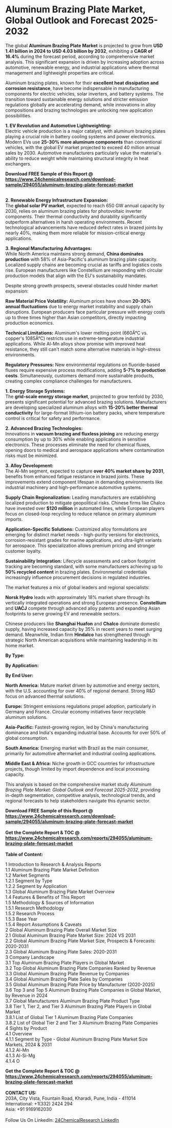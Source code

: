 <h1>Aluminum Brazing Plate Market, Global Outlook and Forecast 2025-2032</h1><p>The global <strong>Aluminum Brazing Plate Market</strong> is projected to grow from <strong>USD 1.41 billion in 2024 to USD 4.03 billion by 2032</strong>, exhibiting a <strong>CAGR of 16.4%</strong> during the forecast period, according to comprehensive market analysis. This significant expansion is driven by increasing adoption across automotive, renewable energy, and industrial applications where thermal management and lightweight properties are critical.</p><p>Aluminum brazing plates, known for their <strong>excellent heat dissipation and corrosion resistance</strong>, have become indispensable in manufacturing components for electric vehicles, solar inverters, and battery systems. The transition toward sustainable energy solutions and stricter emission regulations globally are accelerating demand, while innovations in alloy compositions and brazing technologies are unlocking new application possibilities.</p><p><strong>1. EV Revolution and Automotive Lightweighting:</strong><br>
Electric vehicle production is a major catalyst, with aluminum brazing plates playing a crucial role in battery cooling systems and power electronics. Modern EVs use <strong>25-30% more aluminum components</strong> than conventional vehicles, with the global EV market projected to exceed 40 million annual sales by 2030. Automotive manufacturers particularly value the material's ability to reduce weight while maintaining structural integrity in heat exchangers.</p><div><b>Download FREE Sample of this Report @ 
            <a href="https://www.24chemicalresearch.com/download-sample/294055/aluminum-brazing-plate-forecast-market">
            https://www.24chemicalresearch.com/download-sample/294055/aluminum-brazing-plate-forecast-market</a></b></div><br><p><strong>2. Renewable Energy Infrastructure Expansion:</strong><br>
The <strong>global solar PV market</strong>, expected to reach 650 GW annual capacity by 2030, relies on aluminum brazing plates for photovoltaic inverter components. Their thermal conductivity and durability significantly outperform alternatives in harsh operating environments. Recent technological advancements have reduced defect rates in brazed joints by nearly 40%, making them more reliable for mission-critical energy applications.</p><p><strong>3. Regional Manufacturing Advantages:</strong><br>
While North America maintains strong demand, <strong>China dominates production</strong> with 58% of Asia-Pacific's aluminum brazing plate capacity. Localized supply chains are becoming crucial as tariffs and logistics costs rise. European manufacturers like Constellium are responding with circular production models that align with the EU's sustainability mandates.</p><p>Despite strong growth prospects, several obstacles could hinder market expansion:</p><p><strong>Raw Material Price Volatility:</strong> Aluminum prices have shown <strong>20-30% annual fluctuations</strong> due to energy market instability and supply chain disruptions. European producers face particular pressure with energy costs up to three times higher than Asian competitors, directly impacting production economics.</p><p><strong>Technical Limitations:</strong> Aluminum's lower melting point (660Â°C vs. copper's 1085Â°C) restricts use in extreme-temperature industrial applications. While Al-Mn alloys show promise with improved heat resistance, they still can't match some alternative materials in high-stress environments.</p><p><strong>Regulatory Pressures:</strong> New environmental regulations on fluoride-based fluxes require expensive process modifications, adding <strong>5-7% to production costs</strong>. Simultaneously, customers demand more sustainable products, creating complex compliance challenges for manufacturers.</p><p><strong>1. Energy Storage Systems:</strong><br>
The <strong>grid-scale energy storage market</strong>, projected to grow tenfold by 2030, presents significant potential for advanced brazing solutions. Manufacturers are developing specialized aluminum alloys with <strong>15-20% better thermal conductivity</strong> for large-format lithium-ion battery packs, where temperature control is critical for safety and performance.</p><p><strong>2. Advanced Brazing Technologies:</strong><br>
Innovations in <strong>vacuum brazing and fluxless joining</strong> are reducing energy consumption by up to 30% while enabling applications in sensitive electronics. These processes eliminate the need for chemical fluxes, opening doors to medical and aerospace applications where contamination risks must be minimized.</p><p><strong>3. Alloy Development:</strong><br>
The Al-Mn segment, expected to capture <strong>over 40% market share by 2031</strong>, benefits from enhanced fatigue resistance in brazed joints. These improvements extend component lifespan in demanding environments like industrial machinery and high-performance automotive systems.</p><p><strong>Supply Chain Regionalization:</strong> Leading manufacturers are establishing localized production to mitigate geopolitical risks. Chinese firms like Chalco have invested over <strong>$120 million</strong> in automated lines, while European players focus on closed-loop recycling to reduce reliance on primary aluminum imports.</p><p><strong>Application-Specific Solutions:</strong> Customized alloy formulations are emerging for distinct market needs - high-purity versions for electronics, corrosion-resistant grades for marine applications, and ultra-light variants for aerospace. This specialization allows premium pricing and stronger customer loyalty.</p><p><strong>Sustainability Integration:</strong> Lifecycle assessments and carbon footprint tracking are becoming standard, with some manufacturers achieving up to <strong>50% recycled content</strong> in brazing plates. Environmental credentials increasingly influence procurement decisions in regulated industries.</p><p>The market features a mix of global leaders and regional specialists:</p><p><strong>Norsk Hydro</strong> leads with approximately 18% market share through its vertically integrated operations and strong European presence. <strong>Constellium</strong> and <strong>UACJ</strong> compete through advanced alloy patents and expanding Asian footprints to serve growing EV and renewable sectors.</p><p>Chinese producers like <strong>Shanghai Huafon</strong> and <strong>Chalco</strong> dominate domestic supply, having increased capacity by 35% in recent years to meet surging demand. Meanwhile, Indian firm <strong>Hindalco</strong> has strengthened through strategic North American acquisitions while maintaining leadership in its home market.</p><p><strong>By Type:</strong></p><p><strong>By Application:</strong></p><p><strong>By End User:</strong></p><p><strong>North America:</strong> Mature market driven by automotive and energy sectors, with the U.S. accounting for over 40% of regional demand. Strong R&amp;D focus on advanced thermal solutions.</p><p><strong>Europe:</strong> Stringent emissions regulations propel adoption, particularly in Germany and France. Circular economy initiatives favor recyclable aluminum solutions.</p><p><strong>Asia-Pacific:</strong> Fastest-growing region, led by China's manufacturing dominance and India's expanding industrial base. Accounts for over 50% of global consumption.</p><p><strong>South America:</strong> Emerging market with Brazil as the main consumer, primarily for automotive aftermarket and industrial cooling applications.</p><p><strong>Middle East &amp; Africa:</strong> Niche growth in GCC countries for infrastructure projects, though limited by import dependence and local processing capacity.</p><p>This analysis is based on the comprehensive market study <em>Aluminum Brazing Plate Market: Global Outlook and Forecast 2025-2032</em>, providing in-depth segmentation, competitive analysis, technological trends, and regional forecasts to help stakeholders navigate this dynamic sector.</p><div><b>Download FREE Sample of this Report @ 
            <a href="https://www.24chemicalresearch.com/download-sample/294055/aluminum-brazing-plate-forecast-market">
            https://www.24chemicalresearch.com/download-sample/294055/aluminum-brazing-plate-forecast-market</a></b></div><br><div><b>Get the Complete Report & TOC @ 
            <a href="https://www.24chemicalresearch.com/reports/294055/aluminum-brazing-plate-forecast-market">
            https://www.24chemicalresearch.com/reports/294055/aluminum-brazing-plate-forecast-market</a></b></div><br>
            <b>Table of Content:</b><p>1 Introduction to Research & Analysis Reports<br />
 1.1 Aluminum Brazing Plate Market Definition<br />
 1.2 Market Segments<br />
 1.2.1 Segment by Type<br />
 1.2.2 Segment by Application<br />
 1.3 Global Aluminum Brazing Plate Market Overview<br />
 1.4 Features & Benefits of This Report<br />
 1.5 Methodology & Sources of Information<br />
 1.5.1 Research Methodology<br />
 1.5.2 Research Process<br />
 1.5.3 Base Year<br />
 1.5.4 Report Assumptions & Caveats<br />
2 Global Aluminum Brazing Plate Overall Market Size<br />
 2.1 Global Aluminum Brazing Plate Market Size: 2024 VS 2031<br />
 2.2 Global Aluminum Brazing Plate Market Size, Prospects & Forecasts: 2020-2031<br />
 2.3 Global Aluminum Brazing Plate Sales: 2020-2031<br />
3 Company Landscape<br />
 3.1 Top Aluminum Brazing Plate Players in Global Market<br />
 3.2 Top Global Aluminum Brazing Plate Companies Ranked by Revenue<br />
 3.3 Global Aluminum Brazing Plate Revenue by Companies<br />
 3.4 Global Aluminum Brazing Plate Sales by Companies<br />
 3.5 Global Aluminum Brazing Plate Price by Manufacturer (2020-2025)<br />
 3.6 Top 3 and Top 5 Aluminum Brazing Plate Companies in Global Market, by Revenue in 2024<br />
 3.7 Global Manufacturers Aluminum Brazing Plate Product Type<br />
 3.8 Tier 1, Tier 2, and Tier 3 Aluminum Brazing Plate Players in Global Market<br />
 3.8.1 List of Global Tier 1 Aluminum Brazing Plate Companies<br />
 3.8.2 List of Global Tier 2 and Tier 3 Aluminum Brazing Plate Companies<br />
4 Sights by Product<br />
 4.1 Overview<br />
 4.1.1 Segment by Type - Global Aluminum Brazing Plate Market Size Markets, 2024 & 2031<br />
 4.1.2 Al-Mn<br />
 4.1.3 Al-Si-Mg<br />
 4.1.4 O</p><div><b>Get the Complete Report & TOC @ 
            <a href="https://www.24chemicalresearch.com/reports/294055/aluminum-brazing-plate-forecast-market">
            https://www.24chemicalresearch.com/reports/294055/aluminum-brazing-plate-forecast-market</a></b></div><br><b>CONTACT US:</b><br>
            203A, City Vista, Fountain Road, Kharadi, Pune, India - 411014<br>
            International: +1(332) 2424 294<br>
            Asia: +91 9169162030 <br><br>
            Follow Us On LinkedIn: <a href="https://www.linkedin.com/company/24chemicalresearch/">24ChemicalResearch LinkedIn</a>